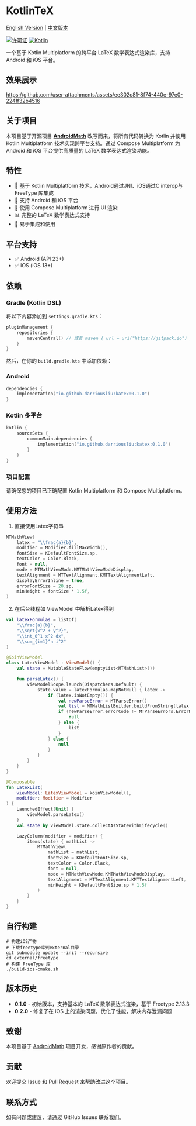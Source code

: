 # KotlinTeX

[English Version](README-en.md) | [中文版本](README.md)

[![许可证](https://img.shields.io/badge/License-BSD%202--Clause-orange.svg)](https://opensource.org/licenses/BSD-2-Clause)
[![Kotlin](https://img.shields.io/badge/kotlin-multiplatform-blue.svg?logo=kotlin)]([http://kotlinlang.org](https://www.jetbrains.com/kotlin-multiplatform/))

一个基于 Kotlin Multiplatform 的跨平台 LaTeX 数学表达式渲染库，支持 Android 和 iOS 平台。

## 效果展示

https://github.com/user-attachments/assets/ee302c81-8f74-440e-97e0-224ff32b4516

## 关于项目

本项目基于开源项目 [**AndroidMath**](https://github.com/gregcockroft/AndroidMath)
改写而来，将所有代码转换为 Kotlin 并使用 Kotlin Multiplatform 技术实现跨平台支持。通过 Compose
Multiplatform 为 Android 和 iOS 平台提供高质量的 LaTeX 数学表达式渲染功能。

## 特性

- 🚀 基于 Kotlin Multiplatform 技术，Android通过JNI、iOS通过C interop与 FreeType 库集成
- 📱 支持 Android 和 iOS 平台
- 🎨 使用 Compose Multiplatform 进行 UI 渲染
- 📊 完整的 LaTeX 数学表达式支持
- 🔧 易于集成和使用

## 平台支持

- ✅ Android (API 23+)
- ✅ iOS (iOS 13+)

## 依赖

### Gradle (Kotlin DSL)

将以下内容添加到 `settings.gradle.kts`：

```kotlin
pluginManagement {
    repositories {
        mavenCentral() // 或者 maven { url = uri("https://jitpack.io") }
    }
}
```

然后，在你的 `build.gradle.kts` 中添加依赖：

### Android

```kotlin
dependencies {
    implementation("io.github.darriousliu:katex:0.1.0")
}
```

### Kotlin 多平台

```kotlin
kotlin {
    sourceSets {
        commonMain.dependencies {
            implementation("io.github.darriousliu:katex:0.1.0")
        }
    }
}
```

### 项目配置

请确保您的项目已正确配置 Kotlin Multiplatform 和 Compose Multiplatform。

## 使用方法

1. 直接使用Latex字符串

```kotlin
MTMathView(
    latex = "\\frac{a}{b}",
    modifier = Modifier.fillMaxWidth(),
    fontSize = KDefaultFontSize.sp,
    textColor = Color.Black,
    font = null,
    mode = MTMathViewMode.KMTMathViewModeDisplay,
    textAlignment = MTTextAlignment.KMTTextAlignmentLeft,
    displayErrorInline = true,
    errorFontSize = 20.sp,
    minHeight = fontSize * 1.5f,
)
```

2. 在后台线程如 ViewModel 中解析Latex得到

```kotlin
val latexFormulas = listOf(
    "\\frac{a}{b}",
    "\\sqrt{x^2 + y^2}",
    "\\int_0^1 x^2 dx",
    "\\sum_{i=1}^n i^2"
)

@KoinViewModel
class LatexViewModel : ViewModel() {
    val state = MutableStateFlow(emptyList<MTMathList>())

    fun parseLatex() {
        viewModelScope.launch(Dispatchers.Default) {
            state.value = latexFormulas.mapNotNull { latex ->
                if (latex.isNotEmpty()) {
                    val newParseError = MTParseError()
                    val list = MTMathListBuilder.buildFromString(latex, newParseError)
                    if (newParseError.errorCode != MTParseErrors.ErrorNone) {
                        null
                    } else {
                        list
                    }
                } else {
                    null
                }
            }
        }
    }
}
```

```kotlin
@Composable
fun LatexList(
    viewModel: LatexViewModel = koinViewModel(),
    modifier: Modifier = Modifier
) {
    LaunchedEffect(Unit) {
        viewModel.parseLatex()
    }
    val state by viewModel.state.collectAsStateWithLifecycle()

    LazyColumn(modifier = modifier) {
        items(state) { mathList ->
            MTMathView(
                mathList = mathList,
                fontSize = KDefaultFontSize.sp,
                textColor = Color.Black,
                font = null,
                mode = MTMathViewMode.KMTMathViewModeDisplay,
                textAlignment = MTTextAlignment.KMTTextAlignmentLeft,
                minHeight = KDefaultFontSize.sp * 1.5f
            )
        }
    }
}
```

## 自行构建

```shell script
# 构建iOS产物
# 下载freetype库到external目录
git submodule update --init --recursive
cd external/freetype
# 构建 FreeType 库
./build-ios-cmake.sh
```

## 版本历史

- **0.1.0** - 初始版本，支持基本的 LaTeX 数学表达式渲染，基于 Freetype 2.13.3
- **0.2.0** - 修复了在 iOS 上的渲染问题，优化了性能，解决内存泄漏问题

## 致谢

本项目基于 [AndroidMath](https://github.com/gregcockroft/AndroidMath) 项目开发，感谢原作者的贡献。

## 贡献

欢迎提交 Issue 和 Pull Request 来帮助改进这个项目。

## 联系方式

如有问题或建议，请通过 GitHub Issues 联系我们。

